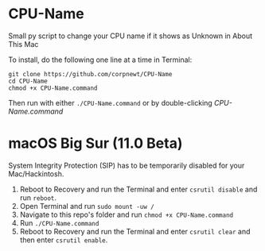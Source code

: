 # CPU-Name
Small py script to change your CPU name if it shows as Unknown in About This Mac

To install, do the following one line at a time in Terminal:

    git clone https://github.com/corpnewt/CPU-Name
    cd CPU-Name
    chmod +x CPU-Name.command
    
Then run with either `./CPU-Name.command` or by double-clicking *CPU-Name.command*

# macOS Big Sur (11.0 Beta)
System Integrity Protection (SIP) has to be temporarily disabled for your Mac/Hackintosh.

1. Reboot to Recovery and run the Terminal and enter `csrutil disable` and run `reboot`.
3. Open Terminal and run `sudo mount -uw /`
4. Navigate to this repo's folder and run `chmod +x CPU-Name.command`
4. Run `./CPU-Name.command`
5. Reboot to Recovery and run the Terminal and enter `csrutil clear` and then enter `csrutil enable`.

